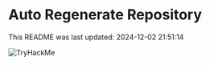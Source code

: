 # Auto Regenerate Repository

This README was last updated: 2024-12-02 21:51:14

 ![TryHackMe](https://tryhackme.com/badge/533634)